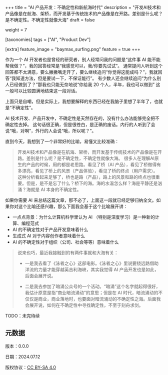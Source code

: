 +++
title = "AI 产品开发：不确定性和新航海时代"
description = "开发AI技术和产品像是在航海、架桥，而开发基于传统技术的产品像是在开路。差别是什么呢？是不确定性。不确定性就像大海"
draft = false

weight = 7

[taxonomies]
tags = ["AI", "Product Dev"]

[extra]
feature_image = "baymax_surfing.png"
feature = true
+++


作为一个 AI 开发者也是曾经的研究者，别人经常问我的问题是“这件事 AI 能不能帮我做？”，我的回答经常是“我感觉可以，我/你要先试试”。
通常提问人听到这个回答都不太满意，要么撇撇嘴走开了，要么继续追问“你觉得这能成吗？”，我就回答“我知道方法，但是要试一下，不保证能行”。
有少数人还会继续追问“为什么别人已经做到了？”那我也只能无奈地说“你给我 20 个人，半年，我也可以做到” 这一般可以比较圆满地结束这一段对话。

上面只是自嘲，但是实际上，我想要解释的东西已经在我脑子里想了半年了，也就是“不确定性”。

AI 技术开发、产品开发中，不确定性是天然存在的，没有什么办法能够完全把不确定性去掉。
这句话很正确，但是很苍白，是正确的废话。内行的人听到了会说“哦，对啊”，外行的人会说“哦，所以呢？”。

直到今天，我想到了一个非常好的比喻，易懂又比较准确：

> 开发AI技术和产品像是在航海、架桥，而开发基于传统技术的产品像是在开路。差别是什么呢？是不确定性，不确定性就像大海。
> 很多人在理解AI原生的产品的时候，用的都是老思路。看见了桥（AI 产品），看见了桥做得有多漂亮，看见了桥上的风景（产品体验），看见了桥的终点（用户需求）。
> 这种分析看起来足够了，桥也是路（产品），路上的风景和路的终点也很重要。但是，是不是忘了什么？桥下的海。海的水温怎么样？海是平静还是汹涌？海就是 AI 本身的不确定性。

如果你需要 AI 来总结这篇文章，那不必了，上面这一段就已经足够归纳全文。如果你对这个比喻还感兴趣，那么下面我会基于这个比喻展开讲：
* 一点点背景：为什么计算机科学里认为 AI （特别是深度学习）是一种新的计算、编程范式
* AI 的不确定性对于产品开发意味着什么
* 生成式 AI 对于内容创作者意味着什么
* AI 的不确定性对于组织（公司、社会等等）意味着什么

> 说来也巧，最近我接触到的有两件事就和大海有关：
> 
> * 一是我去看了《泳者之心》这部电影。《泳者之心》里说要绕远路借助洋流的力量才能穿越英吉利海峡，其实我觉得 AI 产品开发也是如此，后面会展开说。
> 
> * 二是我去参加了暗涌公众号的一个活动。“暗涌”这个名字就起得很好，我估计原意是指“商业暗流涌动”的意思；但是在 AI 时代，暗流涌动的不仅仅是商业，商业落地时，也要面对暗流涌动的不确定性之海。后面我会展开说，如何在不确定性中寻找确定性，不至于刻舟求剑。
> 

TODO：未完待续

## 元数据

版本：0.0.0

日期：2024.07.12

版权协议：[CC BY-SA 4.0](https://creativecommons.org/licenses/by-sa/4.0/)


